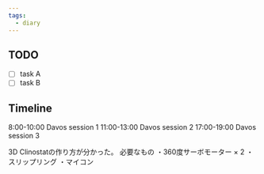 ```yaml
---
tags:
  - diary
---
```

>
## TODO

- [ ] task A
- [ ] task B

## Timeline
8:00-10:00
Davos session 1
11:00-13:00
Davos session 2
17:00-19:00
Davos session 3

3D Clinostatの作り方が分かった。
必要なもの
・360度サーボモーター × 2
・スリップリング
・マイコン